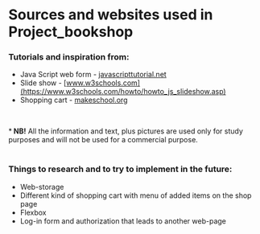 # Sources and websites used in Project_bookshop

<h3>Tutorials and inspiration from:</h3>

* Java Script web form - [javascripttutorial.net](https://www.javascripttutorial.net/javascript-dom/javascript-form/)
* Slide show - [www.w3schools.com](https://www.w3schools.com/howto/howto_js_slideshow.asp)
* Shopping cart - [makeschool.org](https://makeschool.org/mediabook/oa/tutorials/ecommerce-tutorial-wd8/displaying-moods/)<br>
<br>

*<b> NB!</b> All the information and text, plus pictures are used only for study purposes and will not be used for a commercial purpose. 
<br>
<br>

<h3>Things to research and to try to implement in the future:</h3>

* Web-storage
* Different kind of shopping cart with menu of added items on the shop page
* Flexbox
* Log-in form and authorization that leads to another web-page
